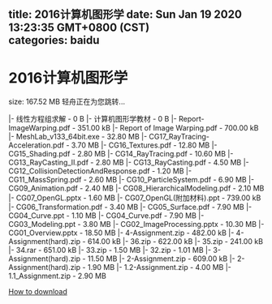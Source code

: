 
title: 2016计算机图形学
date: Sun Jan 19 2020 13:23:35 GMT+0800 (CST)    
categories: baidu
---

# 2016计算机图形学
size: 167.52 MB
 轻舟正在为您跳转...
 
|- 线性方程组求解 - 0 B
|- 计算机图形学教材 - 0 B
|- Report-ImageWarping.pdf - 351.00 kB
|- Report of Image Warping.pdf - 700.00 kB
|- MeshLab_v133_64bit.exe - 32.80 MB
|- CG17_RayTracing-Acceleration.pdf - 3.70 MB
|- CG16_Textures.pdf - 12.80 MB
|- CG15_Shading.pdf - 2.80 MB
|- CG14_RayTracing.pdf - 10.60 MB
|- CG13_RayCasting_II.pdf - 2.80 MB
|- CG13_RayCasting.pdf - 4.50 MB
|- CG12_CollisionDetectionAndResponse.pdf - 1.20 MB
|- CG11_MassSpring.pdf - 2.60 MB
|- CG10_ParticleSystem.pdf - 6.90 MB
|- CG09_Animation.pdf - 2.40 MB
|- CG08_HierarchicalModeling.pdf - 2.10 MB
|- CG07_OpenGL.pptx - 1.60 MB
|- CG07_OpenGL(附加材料).ppt - 739.00 kB
|- CG06_Transformation.pdf - 3.40 MB
|- CG05_Surface.pdf - 7.90 MB
|- CG04_Curve.ppt - 1.10 MB
|- CG04_Curve.pdf - 7.90 MB
|- CG03_Modeling.ppt - 3.80 MB
|- CG02_ImageProcessing.pptx - 10.30 MB
|- CG01_Overview.pptx - 18.50 MB
|- 4-Assignment.zip - 482.00 kB
|- 4-Assignment(hard).zip - 614.00 kB
|- 36.zip - 622.00 kB
|- 35.zip - 241.00 kB
|- 34.rar - 651.00 kB
|- 33.zip - 1.50 MB
|- 32.zip - 1.01 MB
|- 3-Assignment(hard).zip - 11.50 MB
|- 2-Assignment.zip - 609.00 kB
|- 2-Assignment(hard).zip - 1.90 MB
|- 1.2-Assignment.zip - 4.00 MB
|- 1.1_Assignment.zip - 2.90 MB

[How to download](https://bpcam.bemobtrk.com/go/2ceec3aa-1ca2-46d6-b9ff-aaa5c184517c?jno=507)